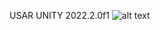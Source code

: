 USAR UNITY 2022.2.0f1
![alt text](https://github.com/luizfern12/TheGame2-SCGames/blob/main/Assets/Sprites/Menu/Fundo.png)

